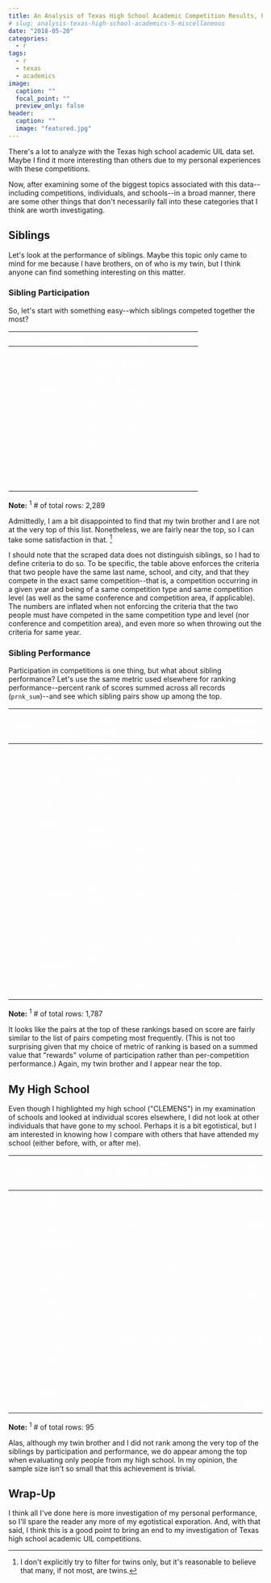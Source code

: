 ```yaml
---
title: An Analysis of Texas High School Academic Competition Results, Part 5 - Miscellaneous
# slug: analysis-texas-high-school-academics-5-miscellaneous
date: "2018-05-20"
categories:
  - r
tags:
  - r
  - texas
  - academics
image:
  caption: ""
  focal_point: ""
  preview_only: false
header:
  caption: ""
  image: "featured.jpg"
---
```


There's a lot to analyze with the Texas high school academic UIL data
set. Maybe I find it more interesting than others due to my personal
experiences with these competitions.

Now, after examining some of the biggest topics associated with this
data--including competitions, individuals, and schools--in a broad
manner, there are some other things that don't necessarily fall into
these categories that I think are worth investigating.

Siblings
--------

Let's look at the performance of siblings. Maybe this topic only came to
mind for me because I have brothers, on of who is my twin, but I think
anyone can find something interesting on this matter.

### Sibling Participation

So, let's start with something easy--which siblings competed together
the most?

<table class="table" style="margin-left: auto; margin-right: auto; color: #ffffff;">
<thead>
<tr>
<th>Rank</th>
<th>Last Name</th>
<th>First Names</th>
<th>Count</th>
</tr>
</thead>
<tbody>
<tr class="odd">
<td>1</td>
<td>Zhang</td>
<td>Jim &amp; Mark</td>
<td>24</td>
</tr>
<tr class="even">
<td>2</td>
<td>Ballard</td>
<td>Chance &amp; Rance</td>
<td>22</td>
</tr>
<tr class="odd">
<td>3</td>
<td>Garcia</td>
<td>Javier &amp; Juan</td>
<td>20</td>
</tr>
<tr class="even">
<td>4</td>
<td>Walter</td>
<td>Collin &amp; Lowell</td>
<td>20</td>
</tr>
<tr class="odd">
<td>5</td>
<td>Bass</td>
<td>Brian &amp; Michael</td>
<td>19</td>
</tr>
<tr class="even">
<td>6</td>
<td>Fabre</td>
<td>Guadalupe &amp; Maria</td>
<td>19</td>
</tr>
<tr class="odd">
<td>7</td>
<td>Priest</td>
<td>Alex &amp; Chandler</td>
<td>18</td>
</tr>
<tr class="even">
<td>8</td>
<td>Vicuna</td>
<td>Bianca &amp; Daniel</td>
<td>17</td>
</tr>
<tr class="odd">
<td>9</td>
<td>Gee</td>
<td>Grace &amp; John</td>
<td>16</td>
</tr>
<tr class="even">
<td>10</td>
<td>Morris</td>
<td>Jason &amp; Ty</td>
<td>16</td>
</tr>
<tr class="odd">
<td>18</td>
<td>Elhabr</td>
<td>Andrew &amp; Anthony</td>
<td>13</td>
</tr>
</tbody>
</table>

**Note:** <sup>1</sup> \# of total rows: 2,289

Admittedly, I am a bit
disappointed to find that my twin brother and I are not at the very top
of this list. Nonetheless, we are fairly near the top, so I can take
some satisfaction in that. [^1]

I should note that the scraped data does not distinguish siblings, so I
had to define criteria to do so. To be specific, the table above
enforces the criteria that two people have the same last name, school,
and city, and that they compete in the exact same competition--that is,
a competition occurring in a given year and being of a same competition
type and same competition level (as well as the same conference and
competition area, if applicable). The numbers are inflated when not
enforcing the criteria that the two people must have competed in the
same competition type and level (nor conference and competition area),
and even more so when throwing out the criteria for same year.

### Sibling Performance

Participation in competitions is one thing, but what about sibling
performance? Let's use the same metric used elsewhere for ranking
performance--percent rank of scores summed across all records
(`prnk_sum`)--and see which sibling pairs show up among the top.

<table class="table" style="margin-left: auto; margin-right: auto; color: #ffffff;">
<thead>
<tr>
<th>Rank</th>
<th>Last Name</th>
<th>First Names</th>
<th>Count, Competition</th>
<th>Defeated</th>
<th>Count, State</th>
<th>Total Percent Rank</th>
<th>Best Rank</th>
</tr>
</thead>
<tbody>
<tr class="odd">
<td>1</td>
<td>Priest</td>
<td>Alex &amp; Chandler</td>
<td>1,222</td>
<td>1,022</td>
<td>11</td>
<td>31.73</td>
<td>72</td>
</tr>
<tr class="even">
<td>2</td>
<td>Fabre</td>
<td>Guadalupe &amp; Maria</td>
<td>1,348</td>
<td>1,078</td>
<td>14</td>
<td>30.31</td>
<td>76</td>
</tr>
<tr class="odd">
<td>3</td>
<td>Walter</td>
<td>Collin &amp; Lowell</td>
<td>1,074</td>
<td>768</td>
<td>16</td>
<td>29.99</td>
<td>80</td>
</tr>
<tr class="even">
<td>4</td>
<td>Bass</td>
<td>Brian &amp; Michael</td>
<td>1,138</td>
<td>889</td>
<td>12</td>
<td>29.62</td>
<td>76</td>
</tr>
<tr class="odd">
<td>5</td>
<td>Gee</td>
<td>Grace &amp; John</td>
<td>896</td>
<td>711</td>
<td>10</td>
<td>26.28</td>
<td>64</td>
</tr>
<tr class="even">
<td>6</td>
<td>Morris</td>
<td>Jason &amp; Ty</td>
<td>852</td>
<td>625</td>
<td>11</td>
<td>24.13</td>
<td>64</td>
</tr>
<tr class="odd">
<td>7</td>
<td>Patterson</td>
<td>Ben &amp; Jeremy</td>
<td>994</td>
<td>708</td>
<td>9</td>
<td>22.30</td>
<td>62</td>
</tr>
<tr class="even">
<td>8</td>
<td>Alsup</td>
<td>Jon &amp; Mason</td>
<td>886</td>
<td>667</td>
<td>9</td>
<td>22.18</td>
<td>56</td>
</tr>
<tr class="odd">
<td>9</td>
<td>Vicuna</td>
<td>Bianca &amp; Daniel</td>
<td>1,056</td>
<td>653</td>
<td>3</td>
<td>21.39</td>
<td>68</td>
</tr>
<tr class="even">
<td>10</td>
<td>Beavers</td>
<td>Clay &amp; Cody</td>
<td>902</td>
<td>696</td>
<td>8</td>
<td>20.71</td>
<td>52</td>
</tr>
<tr class="odd">
<td>17</td>
<td>Elhabr</td>
<td>Andrew &amp; Anthony</td>
<td>788</td>
<td>481</td>
<td>5</td>
<td>16.89</td>
<td>52</td>
</tr>
</tbody>
</table>

**Note:** <sup>1</sup> \# of total rows: 1,787

It looks like the pairs at the top of these rankings based on score are
fairly similar to the list of pairs competing most frequently. (This is
not too surprising given that my choice of metric of ranking is based on
a summed value that "rewards" volume of participation rather than
per-competition performance.) Again, my twin brother and I appear near
the top.

My High School
--------------

Even though I highlighted my high school ("CLEMENS") in my examination
of schools and looked at individual scores elsewhere, I did not look at
other individuals that have gone to my school. Perhaps it is a bit
egotistical, but I am interested in knowing how I compare with others
that have attended my school (either before, with, or after me).

<table class="table" style="margin-left: auto; margin-right: auto; color: #ffffff;">
<thead>
<tr>
<th>Rank</th>
<th>Name</th>
<th>Count</th>
<th>Sum of Percent Rank</th>
<th>Avg. of Percent Rank</th>
<th>Sum of Defeated</th>
<th>Avg. of Defeated</th>
<th>Sum of Advanced</th>
</tr>
</thead>
<tbody>
<tr class="odd">
<td>1</td>
<td>Land, Noah</td>
<td>17</td>
<td>13.67</td>
<td>0.80</td>
<td>447</td>
<td>26.29</td>
<td>14</td>
</tr>
<tr class="even">
<td>2</td>
<td>Fulton, Chris</td>
<td>18</td>
<td>12.66</td>
<td>0.70</td>
<td>351</td>
<td>19.50</td>
<td>16</td>
</tr>
<tr class="odd">
<td>3</td>
<td>Gonzales, Gavyn</td>
<td>17</td>
<td>12.26</td>
<td>0.72</td>
<td>371</td>
<td>21.82</td>
<td>15</td>
</tr>
<tr class="even">
<td>4</td>
<td>Elhabr, Andrew</td>
<td>15</td>
<td>9.87</td>
<td>0.66</td>
<td>296</td>
<td>19.73</td>
<td>11</td>
</tr>
<tr class="odd">
<td>5</td>
<td>Perry, Robert</td>
<td>15</td>
<td>8.75</td>
<td>0.58</td>
<td>249</td>
<td>16.60</td>
<td>10</td>
</tr>
<tr class="even">
<td>6</td>
<td>Garcia, Jon</td>
<td>9</td>
<td>7.94</td>
<td>0.88</td>
<td>259</td>
<td>28.78</td>
<td>6</td>
</tr>
<tr class="odd">
<td>7</td>
<td>Nesser, Austin</td>
<td>17</td>
<td>7.93</td>
<td>0.47</td>
<td>231</td>
<td>13.59</td>
<td>15</td>
</tr>
<tr class="even">
<td>8</td>
<td>Elhabr, Anthony</td>
<td>13</td>
<td>7.76</td>
<td>0.60</td>
<td>216</td>
<td>16.62</td>
<td>10</td>
</tr>
<tr class="odd">
<td>9</td>
<td>Guyott, David</td>
<td>9</td>
<td>5.37</td>
<td>0.60</td>
<td>157</td>
<td>17.44</td>
<td>7</td>
</tr>
<tr class="even">
<td>10</td>
<td>Baker, Ian</td>
<td>10</td>
<td>5.32</td>
<td>0.53</td>
<td>185</td>
<td>18.50</td>
<td>8</td>
</tr>
</tbody>
</table>

**Note:** <sup>1</sup> \# of total rows: 95

Alas, although my twin brother and I did not rank among the very top of
the siblings by participation and performance, we do appear among the
top when evaluating only people from my high school. In my opinion, the
sample size isn't so small that this achievement is trivial.

Wrap-Up
-------

I think all I've done here is more investigation of my personal
performance, so I'll spare the reader any more of my egotistical
exporation. And, with that said, I think this is a good point to bring
an end to my investigation of Texas high school academic UIL
competitions.

[^1]: I don't explicitly try to filter for twins only, but it's reasonable to believe that many, if not most, are twins.
